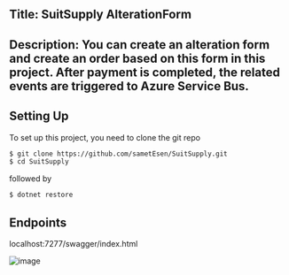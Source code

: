 ## Title: SuitSupply AlterationForm
## Description: You can create an alteration form and create an order based on this form in this project. After payment is completed, the related events are triggered to Azure Service Bus.

## Setting Up

To set up this project, you need to clone the git repo

```sh
$ git clone https://github.com/sametEsen/SuitSupply.git
$ cd SuitSupply
```

followed by

```sh
$ dotnet restore
```

## Endpoints
localhost:7277/swagger/index.html

![image](https://github.com/sametEsen/SuitSupply/assets/557444/e8394aca-63ff-48d9-abe1-ed28ef95bade)
